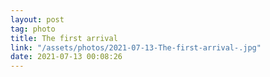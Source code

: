 ```yaml
---
layout: post
tag: photo
title: The first arrival 
link: "/assets/photos/2021-07-13-The-first-arrival-.jpg"
date: 2021-07-13 00:08:26
---
```

